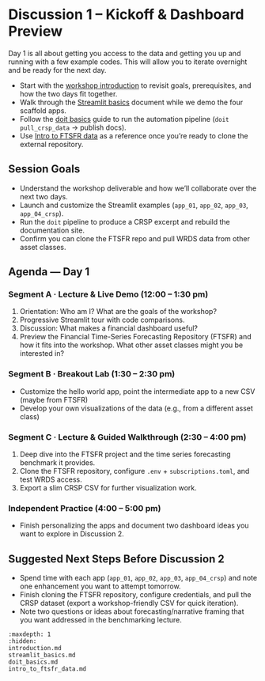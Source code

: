 # Discussion 1 – Kickoff & Dashboard Preview

Day 1 is all about getting you access to the data and getting you up and running with a few example codes. This will allow you to iterate overnight and be ready for the next day.

- Start with the [workshop introduction](introduction.md) to revisit goals, prerequisites, and how the two days fit together.
- Walk through the [Streamlit basics](streamlit_basics.md) document while we demo the four scaffold apps.
- Follow the [doit basics](doit_basics.md) guide to run the automation pipeline (`doit pull_crsp_data` → publish docs).
- Use [Intro to FTSFR data](intro_to_ftsfr_data.md) as a reference once you’re ready to clone the external repository.

## Session Goals
- Understand the workshop deliverable and how we’ll collaborate over the next two days.
- Launch and customize the Streamlit examples (`app_01`, `app_02`, `app_03`, `app_04_crsp`).
- Run the `doit` pipeline to produce a CRSP excerpt and rebuild the documentation site.
- Confirm you can clone the FTSFR repo and pull WRDS data from other asset classes.

## Agenda — Day 1

### Segment A · Lecture & Live Demo (12:00 – 1:30 pm)
1. Orientation: Who am I? What are the goals of the workshop?
2. Progressive Streamlit tour with code comparisons.
3. Discussion: What makes a financial dashboard useful? 
4. Preview the Financial Time-Series Forecasting Repository (FTSFR) and how it fits into the workshop. What other asset classes might you be interested in?

### Segment B · Breakout Lab (1:30 – 2:30 pm)
- Customize the hello world app, point the intermediate app to a new CSV (maybe from FTSFR)
- Develop your own visualizations of the data (e.g., from a different asset class)

### Segment C · Lecture & Guided Walkthrough (2:30 – 4:00 pm)
1. Deep dive into the FTSFR project and the time series forecasting benchmark it provides.
2. Clone the FTSFR repository, configure `.env` + `subscriptions.toml`, and test WRDS access.
3. Export a slim CRSP CSV for further visualization work.

### Independent Practice (4:00 – 5:00 pm)
- Finish personalizing the apps and document two dashboard ideas you want to explore in Discussion 2.

## Suggested Next Steps Before Discussion 2
- Spend time with each app (`app_01`, `app_02`, `app_03`, `app_04_crsp`) and note one enhancement you want to attempt tomorrow.
- Finish cloning the FTSFR repository, configure credentials, and pull the CRSP dataset (export a workshop-friendly CSV for quick iteration).
- Note two questions or ideas about forecasting/narrative framing that you want addressed in the benchmarking lecture.

```{toctree}
:maxdepth: 1
:hidden:
introduction.md
streamlit_basics.md
doit_basics.md
intro_to_ftsfr_data.md
```
